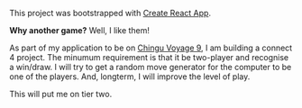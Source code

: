 This project was bootstrapped with [Create React App](https://github.com/facebook/create-react-app).

**Why another game?**
Well, I like them!

As part of my application to be on [Chingu Voyage 9](https://chingu.gitbook.io/chingu-handbook-voyage-9/cohort-guide/pre-work), I am building a connect 4 project. The minumum requirement is that it be two-player and recognise a win/draw. I will try to get a random move generator for the computer to be one of the players. And, longterm, I will improve the level of play.

This will put me on tier two. 